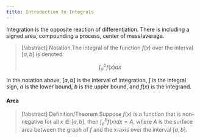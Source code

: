 ```yaml
---
title: Introduction to Integrals
---
```


Integration is the opposite reaction of differentiation. There is including a signed area, compounding a process, center of mass/average.
> [!abstract] Notation
> The integral of the function $f(x)$ over the interval $[a, b]$ is denoted:
> 
> $$\int_{a}^{b}f(x)dx$$

In the notation above, $[a, b]$ is the interval of integration, $\int$ is the integral sign, $a$ is the lower bound, $b$ is the upper bound, and $f(x)$ is the integrand.

#### Area
> [!abstract] Definition/Theorem
> Suppose $f(x)$ is a function that is non-negative for all $x \in [a, b]$, then $\int_{a}^b f(x)dx = A$, where $A$ is the surface area between the graph of $f$ and the x-axis over the interval $[a, b]$.

